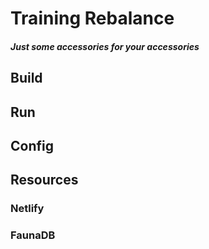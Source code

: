 # Training Rebalance
##### Just some accessories for your accessories

## Build

## Run

## Config

## Resources

### Netlify

### FaunaDB